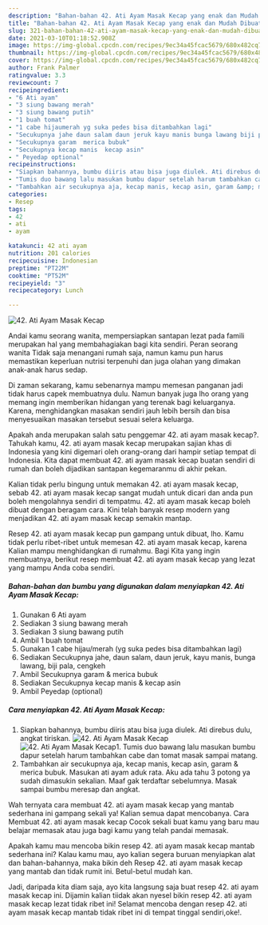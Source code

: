 ```yaml
---
description: "Bahan-bahan 42. Ati Ayam Masak Kecap yang enak dan Mudah Dibuat"
title: "Bahan-bahan 42. Ati Ayam Masak Kecap yang enak dan Mudah Dibuat"
slug: 321-bahan-bahan-42-ati-ayam-masak-kecap-yang-enak-dan-mudah-dibuat
date: 2021-03-10T01:18:52.908Z
image: https://img-global.cpcdn.com/recipes/9ec34a45fcac5679/680x482cq70/42-ati-ayam-masak-kecap-foto-resep-utama.jpg
thumbnail: https://img-global.cpcdn.com/recipes/9ec34a45fcac5679/680x482cq70/42-ati-ayam-masak-kecap-foto-resep-utama.jpg
cover: https://img-global.cpcdn.com/recipes/9ec34a45fcac5679/680x482cq70/42-ati-ayam-masak-kecap-foto-resep-utama.jpg
author: Frank Palmer
ratingvalue: 3.3
reviewcount: 7
recipeingredient:
- "6 Ati ayam"
- "3 siung bawang merah"
- "3 siung bawang putih"
- "1 buah tomat"
- "1 cabe hijaumerah yg suka pedes bisa ditambahkan lagi"
- "Secukupnya jahe daun salam daun jeruk kayu manis bunga lawang biji pala cengkeh"
- "Secukupnya garam  merica bubuk"
- "Secukupnya kecap manis  kecap asin"
- " Peyedap optional"
recipeinstructions:
- "Siapkan bahannya, bumbu diiris atau bisa juga diulek. Ati direbus dulu, angkat tiriskan."
- "Tumis duo bawang lalu masukan bumbu dapur setelah harum tambahkan cabe dan tomat masak sampai matang."
- "Tambahkan air secukupnya aja, kecap manis, kecap asin, garam &amp; merica bubuk. Masukan ati ayam aduk rata. Aku ada tahu 3 potong ya sudah dimasukin sekalian. Maaf gak terdaftar sebelumnya. Masak sampai bumbu meresap dan angkat."
categories:
- Resep
tags:
- 42
- ati
- ayam

katakunci: 42 ati ayam 
nutrition: 201 calories
recipecuisine: Indonesian
preptime: "PT22M"
cooktime: "PT52M"
recipeyield: "3"
recipecategory: Lunch

---
```



![42. Ati Ayam Masak Kecap](https://img-global.cpcdn.com/recipes/9ec34a45fcac5679/680x482cq70/42-ati-ayam-masak-kecap-foto-resep-utama.jpg)

Andai kamu seorang wanita, mempersiapkan santapan lezat pada famili merupakan hal yang membahagiakan bagi kita sendiri. Peran seorang  wanita Tidak saja menangani rumah saja, namun kamu pun harus memastikan keperluan nutrisi terpenuhi dan juga olahan yang dimakan anak-anak harus sedap.

Di zaman  sekarang, kamu sebenarnya mampu memesan panganan jadi tidak harus capek membuatnya dulu. Namun banyak juga lho orang yang memang ingin memberikan hidangan yang terenak bagi keluarganya. Karena, menghidangkan masakan sendiri jauh lebih bersih dan bisa menyesuaikan masakan tersebut sesuai selera keluarga. 



Apakah anda merupakan salah satu penggemar 42. ati ayam masak kecap?. Tahukah kamu, 42. ati ayam masak kecap merupakan sajian khas di Indonesia yang kini digemari oleh orang-orang dari hampir setiap tempat di Indonesia. Kita dapat membuat 42. ati ayam masak kecap buatan sendiri di rumah dan boleh dijadikan santapan kegemaranmu di akhir pekan.

Kalian tidak perlu bingung untuk memakan 42. ati ayam masak kecap, sebab 42. ati ayam masak kecap sangat mudah untuk dicari dan anda pun boleh mengolahnya sendiri di tempatmu. 42. ati ayam masak kecap boleh dibuat dengan beragam cara. Kini telah banyak resep modern yang menjadikan 42. ati ayam masak kecap semakin mantap.

Resep 42. ati ayam masak kecap pun gampang untuk dibuat, lho. Kamu tidak perlu ribet-ribet untuk memesan 42. ati ayam masak kecap, karena Kalian mampu menghidangkan di rumahmu. Bagi Kita yang ingin membuatnya, berikut resep membuat 42. ati ayam masak kecap yang lezat yang mampu Anda coba sendiri.

<!--inarticleads1-->

##### Bahan-bahan dan bumbu yang digunakan dalam menyiapkan 42. Ati Ayam Masak Kecap:

1. Gunakan 6 Ati ayam
1. Sediakan 3 siung bawang merah
1. Sediakan 3 siung bawang putih
1. Ambil 1 buah tomat
1. Gunakan 1 cabe hijau/merah (yg suka pedes bisa ditambahkan lagi)
1. Sediakan Secukupnya jahe, daun salam, daun jeruk, kayu manis, bunga lawang, biji pala, cengkeh
1. Ambil Secukupnya garam &amp; merica bubuk
1. Sediakan Secukupnya kecap manis &amp; kecap asin
1. Ambil  Peyedap (optional)




<!--inarticleads2-->

##### Cara menyiapkan 42. Ati Ayam Masak Kecap:

1. Siapkan bahannya, bumbu diiris atau bisa juga diulek. Ati direbus dulu, angkat tiriskan.
<img src="https://img-global.cpcdn.com/steps/7adf7ff1a70c820a/160x128cq70/42-ati-ayam-masak-kecap-langkah-memasak-1-foto.jpg" alt="42. Ati Ayam Masak Kecap"><img src="https://img-global.cpcdn.com/steps/5f42fd47cb845b19/160x128cq70/42-ati-ayam-masak-kecap-langkah-memasak-1-foto.jpg" alt="42. Ati Ayam Masak Kecap">1. Tumis duo bawang lalu masukan bumbu dapur setelah harum tambahkan cabe dan tomat masak sampai matang.
1. Tambahkan air secukupnya aja, kecap manis, kecap asin, garam &amp; merica bubuk. Masukan ati ayam aduk rata. Aku ada tahu 3 potong ya sudah dimasukin sekalian. Maaf gak terdaftar sebelumnya. Masak sampai bumbu meresap dan angkat.




Wah ternyata cara membuat 42. ati ayam masak kecap yang mantab sederhana ini gampang sekali ya! Kalian semua dapat mencobanya. Cara Membuat 42. ati ayam masak kecap Cocok sekali buat kamu yang baru mau belajar memasak atau juga bagi kamu yang telah pandai memasak.

Apakah kamu mau mencoba bikin resep 42. ati ayam masak kecap mantab sederhana ini? Kalau kamu mau, ayo kalian segera buruan menyiapkan alat dan bahan-bahannya, maka bikin deh Resep 42. ati ayam masak kecap yang mantab dan tidak rumit ini. Betul-betul mudah kan. 

Jadi, daripada kita diam saja, ayo kita langsung saja buat resep 42. ati ayam masak kecap ini. Dijamin kalian tiidak akan nyesel bikin resep 42. ati ayam masak kecap lezat tidak ribet ini! Selamat mencoba dengan resep 42. ati ayam masak kecap mantab tidak ribet ini di tempat tinggal sendiri,oke!.

